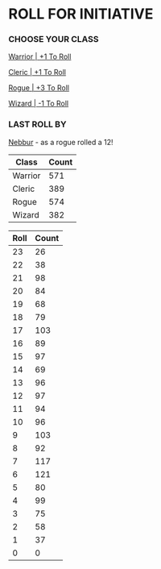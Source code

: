 # ROLL FOR INITIATIVE
### CHOOSE YOUR CLASS

[Warrior | +1 To Roll](https://github.com/benjaminsampica/benjaminsampica/issues/new?title=roll%7Cwarrior&body=Just+click+%27Submit+new+issue%27.)

[Cleric | +1 To Roll](https://github.com/benjaminsampica/benjaminsampica/issues/new?title=roll%7Ccleric&body=Just+click+%27Submit+new+issue%27.)

[Rogue | +3 To Roll](https://github.com/benjaminsampica/benjaminsampica/issues/new?title=roll%7Crogue&body=Just+click+%27Submit+new+issue%27.)

[Wizard | -1 To Roll](https://github.com/benjaminsampica/benjaminsampica/issues/new?title=roll%7Cwizard&body=Just+click+%27Submit+new+issue%27.)
### LAST ROLL BY
[Nebbur](https://www.github.com/Nebbur) - as a rogue rolled a 12!

|Class|Count|
|-|-|
|Warrior|571|
|Cleric|389|
|Rogue|574|
|Wizard|382|

|Roll|Count|
|-|-|
|23|26
|22|38
|21|98
|20|84
|19|68
|18|79
|17|103
|16|89
|15|97
|14|69
|13|96
|12|97
|11|94
|10|96
|9|103
|8|92
|7|117
|6|121
|5|80
|4|99
|3|75
|2|58
|1|37
|0|0
